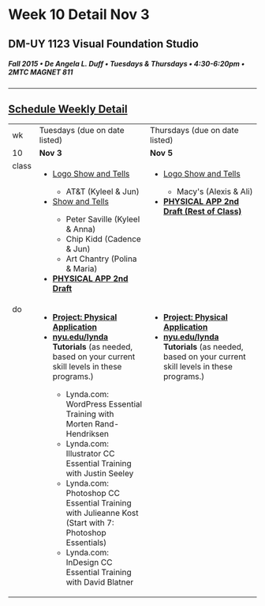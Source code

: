 # Week 10 Detail Nov 3

## DM-UY 1123 Visual Foundation Studio
##### Fall 2015 • De Angela L. Duff • Tuesdays & Thursdays • 4:30-6:20pm • 2MTC MAGNET 811 
---

## [Schedule Weekly Detail](dm1123_schedule_overview.md)

<table>
<tr>
<td>wk</td>
<td>Tuesdays (due on date listed)</td>
<td>Thursdays (due on date listed)</td>
</tr>
<!-- dates -->
<tr>
  <td valign="top">10</td>
  <td valign="top"><strong>Nov 3</strong></td>
  <td valign="top"><strong>Nov 5</strong></td>
</tr>
<!-- class -->
<tr>
  <td valign="top" width="4%">class</td>
  <td valign="top" width="48%"><ul>
  <li><a href="dm1123vfs_show_and_tells.md">Logo Show and Tells</a></li>
  <ul>
  <li>AT&T (Kyleel & Jun)</li>
  </ul>
  <li><a href="assigned_creator_show_and_tells.md">Show and Tells</a></li>
<ul>
<li>Peter Saville (Kyleel & Anna)</li> 
<li>Chip Kidd (Cadence & Jun)</li>
<li>Art Chantry (Polina & Maria)</li>
</ul>
<li><strong><a href="dm1123vfs_projects_pa.md">PHYSICAL APP 2nd Draft</a></strong></li></td>
  <td valign="top" width="48%"><ul>
  <li><a href="dm1123vfs_show_and_tells.md">Logo Show and Tells</a></li>
  <ul>
  <li>Macy's (Alexis & Ali)</li>
  </ul>
  <li><strong><a href="dm1123vfs_projects_pa.md">PHYSICAL APP 2nd Draft (Rest of Class)</a></strong></li>
</td>
</tr>


<!-- do -->
<tr>
  <td valign="top">do</td>
  <td valign="top">
  <ul>
<li><strong><a href="dm1123vfs_projects_pa.md">Project: Physical Application</a></strong></li>
  <Li><strong><a href="http://nyu.edu/lynda">nyu.edu/lynda</a> Tutorials</strong> (as needed, based on your current skill levels in these programs.)</li>
  <ul>
  <li>Lynda.com: WordPress Essential Training with Morten Rand-Hendriksen</li>
  <li>Lynda.com: Illustrator CC Essential Training with Justin Seeley</li>
  <li>Lynda.com: Photoshop CC Essential Training with Julieanne Kost (Start with 7: Photoshop Essentials)</li>
  <li>Lynda.com: InDesign CC Essential Training with David Blatner</li>
  </ul></ul></td>
  <td valign="top">
  <ul>
  <li><strong><a href="dm1123vfs_projects_pa.md">Project: Physical Application</a></strong></li>
  <li><strong><a href="http://nyu.edu/lynda">nyu.edu/lynda</a> Tutorials</strong> (as needed, based on your current skill levels in these programs.)</li>
  </ul></td>
</tr>
</table>

